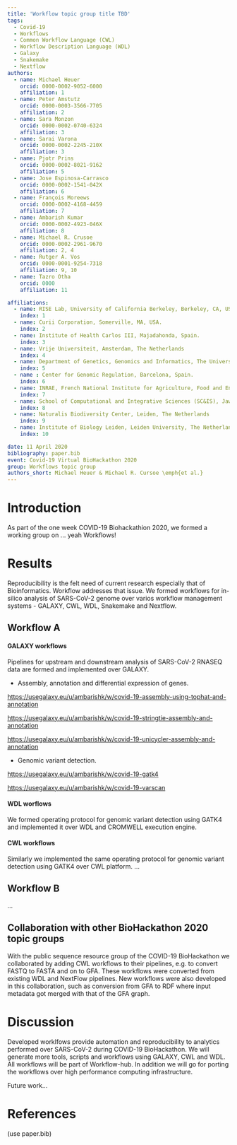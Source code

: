 ```yaml
---
title: 'Workflow topic group title TBD'
tags:
  - Covid-19
  - Workflows
  - Common Workflow Language (CWL)
  - Workflow Description Language (WDL)
  - Galaxy
  - Snakemake
  - Nextflow
authors:
  - name: Michael Heuer
    orcid: 0000-0002-9052-6000
    affiliation: 1
  - name: Peter Amstutz
    orcid: 0000-0003-3566-7705
    affiliation: 2
  - name: Sara Monzon
    orcid: 0000-0002-0740-6324
    affiliation: 3
  - name: Sarai Varona
    orcid: 0000-0002-2245-210X
    affiliation: 3
  - name: Pjotr Prins
    orcid: 0000-0002-8021-9162
    affiliation: 5
  - name: Jose Espinosa-Carrasco
    orcid: 0000-0002-1541-042X
    affiliation: 6
  - name: François Moreews
    orcid: 0000-0002-4168-4459
    affiliation: 7
  - name: Ambarish Kumar
    orcid: 0000-0002-4923-046X
    affiliation: 8
  - name: Michael R. Crusoe
    orcid: 0000-0002-2961-9670
    affiliation: 2, 4
  - name: Rutger A. Vos
    orcid: 0000-0001-9254-7318
    affiliation: 9, 10
  - name: Tazro Otha
    orcid: 0000
    affiliation: 11

affiliations:
  - name: RISE Lab, University of California Berkeley, Berkeley, CA, USA.
    index: 1
  - name: Curii Corporation, Somerville, MA, USA.
    index: 2
  - name: Institute of Health Carlos III, Majadahonda, Spain.
    index: 3
  - name: Vrije Universiteit, Amsterdam, The Netherlands
    index: 4
  - name: Department of Genetics, Genomics and Informatics, The University of Tennessee Health Science Center, Memphis, TN, USA.
    index: 5
  - name : Center for Genomic Regulation, Barcelona, Spain.
    index: 6
  - name: INRAE, French National Institute for Agriculture, Food and Environment, Rennes, France
    index: 7
  - name: School of Computational and Integrative Sciences (SC&IS), Jawaharlal Nehru University, New Delhi, India
    index: 8
  - name: Naturalis Biodiversity Center, Leiden, The Netherlands
    index: 9
  - name: Institute of Biology Leiden, Leiden University, The Netherlands
    index: 10

date: 11 April 2020
bibliography: paper.bib
event: Covid-19 Virtual BioHackathon 2020
group: Workflows topic group
authors_short: Michael Heuer & Michael R. Cursoe \emph{et al.}
---
```


# Introduction

As part of the one week COVID-19 Biohackathion 2020, we formed a
working group on ... yeah Workflows!


<!--

    RESULTS!

    For each section below

    State the problem you worked on
    Give the state-of-the art/plan
    Describe what you have done/results starting with The working group created...
    Write a conclusion
    Write up any future work

-->

# Results
Reproducibility is the felt need of current research especially that of Bioinformatics. Workflow addresses that issue. We formed workflows for in-silico analysis of SARS-CoV-2 genome over varios workflow management systems - GALAXY, CWL, WDL, Snakemake and Nextflow.

## Workflow A
#### GALAXY workflows
Pipelines for upstream and downstream analysis of SARS-CoV-2 RNASEQ data are formed and implemented over GALAXY.
- Assembly, annotation and differential expression of genes.

https://usegalaxy.eu/u/ambarishk/w/covid-19-assembly-using-tophat-and-annotation

https://usegalaxy.eu/u/ambarishk/w/covid-19-stringtie-assembly-and-annotation

https://usegalaxy.eu/u/ambarishk/w/covid-19-unicycler-assembly-and-annotation

- Genomic variant detection.

https://usegalaxy.eu/u/ambarishk/w/covid-19-gatk4

https://usegalaxy.eu/u/ambarishk/w/covid-19-varscan


#### WDL worflows
We formed operating protocol for genomic variant detection using GATK4 and implemented it over WDL and CROMWELL execution engine. 

#### CWL workflows
Similarly we implemented the same operating protocol for genomic variant detection using GATK4 over CWL platform. 
...

## Workflow B

...

## Collaboration with other BioHackathon 2020 topic groups

With the public sequence resource group of the COVID-19 BioHackathon
we collaborated by adding CWL workflows to their pipelines, e.g.  to
convert FASTQ to FASTA and on to GFA. These workflows were converted
from existing WDL and NextFlow pipelines. New workflows were also
developed in this collaboration, such as conversion from GFA to RDF
where input metadata got merged with that of the GFA graph.

# Discussion

Developed worklfows provide automation and reproducibility to analytics performed over SARS-CoV-2 during COVID-19 BioHackathon. We will generate more tools, scripts and workflows using GALAXY, CWL and WDL. All workflows will be part of Workflow-hub. In addition we will go for porting the workflows over high performance computing infrastructure.   

Future work...

# References

(use paper.bib)
